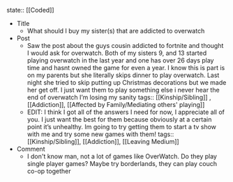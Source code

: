 state:: [[Coded]]

- Title
	- What should I buy my sister(s) that are addicted to overwatch
- Post
	- Saw the post about the guys cousin addicted to fortnite and thought I would ask for overwatch. Both of my sisters 9, and 13 started playing overwatch in the last year and one has over 26 days play time and hasnt owned the game for even a year. I know this is part is on my parents but she literally skips dinner to play overwatch. Last night she tried to skip putting up Christmas decorations but we made her get off. I just want them to play something else i never hear the end of overwatch I’m losing my sanity
	  tags:: [[Kinship/Sibling]] , [[Addiction]], [[Affected by Family/Mediating others' playing]]
	- EDIT: I think I got all of the answers I need for now, I appreciate all of you. I just want the best for them because obviously at a certain point it’s unhealthy. Im going to try getting them to start a tv show with me and try some new games with them!
	  tags:: [[Kinship/Sibling]], [[Addiction]], [[Leaving Medium]]
- Comment
	- I don't know man, not a lot of games like OverWatch. Do they play single player games? Maybe try borderlands, they can play couch co-op together